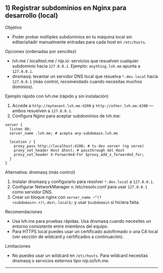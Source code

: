 ## 1) Registrar subdominios en Nginx para desarrollo (local)

Objetivo
- Poder probar múltiples subdominios en tu máquina local sin editar/añadir manualmente entradas para cada host en `/etc/hosts`.

Opciones (ordenadas por sencillez)
- lvh.me / localtest.me / nip.io: servicios que resuelven cualquier subdominio hacia `127.0.0.1`. Ejemplo: `anything.lvh.me` apunta a `127.0.0.1`.
- dnsmasq: levantar un servidor DNS local que resuelva `*.dev.local` hacia `127.0.0.1` (más control, recomendado cuando necesitas muchos dominios).

Ejemplo rápido con lvh.me (rápido y sin instalación)
1. Accede a `http://mytenant.lvh.me:4200` y `http://other.lvh.me:4200` — ambos resuelven a `127.0.0.1`.
2. Configura Nginx para aceptar subdominios de lvh.me:

```nginx
server {
  listen 80;
  server_name .lvh.me; # acepta any-subdomain.lvh.me

  location / {
    proxy_pass http://localhost:4200; # tu dev server (ng serve)
    proxy_set_header Host $host; # passthrough del Host
    proxy_set_header X-Forwarded-For $proxy_add_x_forwarded_for;
  }
}
```

Alternativa: dnsmasq (más control)
1. Instalar dnsmasq y configurarlo para resolver `*.dev.local` a `127.0.0.1`.
2. Configurar NetworkManager o /etc/resolv.conf para usar `127.0.0.1` como servidor DNS.
3. Crear un bloque nginx con `server_name ~^(?<subdomain>.+)\.dev\.local$;` y usar `$subdomain` si hiciera falta.

Recomendaciones
- Usa lvh.me para pruebas rápidas. Usa dnsmasq cuando necesites un entorno consistente entre miembros del equipo.
- Para HTTPS local puedes usar un certificado autofirmado o una CA local (ver sección de wildcard y certificados a continuación).

Limitaciones
- No puedes usar un wildcard en `/etc/hosts`. Para wildcard necesitas dnsmasq o servicios externos tipo nip.io/lvh.me.

---

